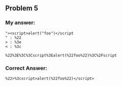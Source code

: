 ## Problem 5
### My answer:
```
"><script>alert("foo")</script
" : %22
> : %3e
< : %3c

%22%3E%3C%3Cscript%3Ealert(%22foo%22)%3C%2Fscript
```
### Correct Answer:
```
%22>%3cscript>alert(%22foo%22)</script>
